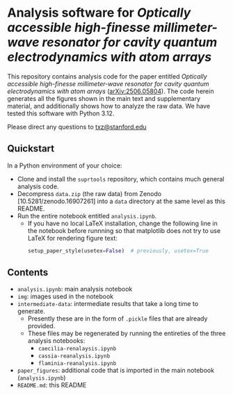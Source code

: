# Analysis software for _Optically accessible high-finesse millimeter-wave resonator for cavity quantum electrodynamics with atom arrays_

This repository contains analysis code for the paper entitled
_Optically accessible high-finesse millimeter-wave resonator for cavity quantum electrodynamics with atom arrays_
([arXiv:2506.05804](https://arxiv.org/abs/2506.05804)).
The code herein generates all the figures shown in the main text and supplementary material,
and additionally shows how to analyze the raw data.
We have tested this software with Python 3.12.

Please direct any questions to <txz@stanford.edu>


## Quickstart

In a Python environment of your choice:
- Clone and install the `suprtools` repository, which contains much general analysis code.
- Decompress `data.zip` (the raw data) from Zenodo [10.5281/zenodo.16907261] into a `data` directory at the same level as this README.
- Run the entire notebook entitled `analysis.ipynb`.
    - If you have no local LaTeX installation, change the following line in the notebook before runnning
      so that matplotlib does not try to use LaTeX for rendering figure text:
        ```python
        setup_paper_style(usetex=False)  # previously, usetex=True
        ```

## Contents

- `analysis.ipynb`: main analysis notebook
- `img`: images used in the notebook
- `intermediate-data`: intermediate results that take a long time to generate.
    - Presently these are in the form of `.pickle` files that are already provided.
    - These files may be regenerated by running the entireties of the three analysis notebooks:
        - `caecilia-renalaysis.ipynb`
        - `cassia-reanalysis.ipynb`
        - `flaminia-reanalysis.ipynb`
- `paper_figures`: additional code that is imported in the main notebook (`analysis.ipynb`)
- `README.md`: this README

